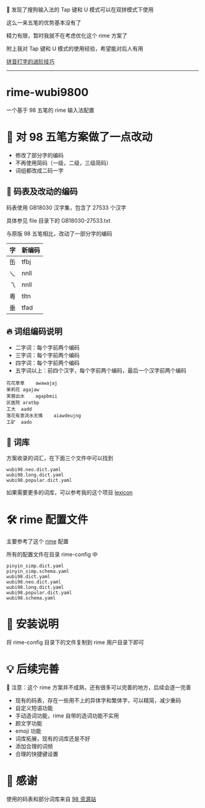 💢 发现了搜狗输入法的 Tap 键和 U 模式可以在双拼模式下使用

这么一来五笔的优势基本没有了

精力有限，暂时我就不在考虑优化这个 rime 方案了

附上我对 Tap 键和 U 模式的使用经验，希望能对后人有用

[拼音打字的进阶技巧](https://zhuanlan.zhihu.com/p/660526728)

-----

# rime-wubi9800

一个基于 98 五笔的 rime 输入法配置

# 📖 对 98 五笔方案做了一点改动

- 修改了部分字的编码
- 不再使用简码（一级，二级，三级简码）
- 词组都改成二码一字

## 🌟 码表及改动的编码

码表使用 GB18030 汉字集，包含了 27533 个汉字

具体参见 file 目录下的 GB18030-27533.txt

与原版 98 五笔相比，改动了一部分字的编码

| 字 | 新编码 |
| --- | --- |
| 缶 | tfbj |
| 乀 | nnll |
| 乁 | nnll |
| 粵 | tltn |
| 垂 | tfad |

## 🔥 词组编码说明

- 二字词：每个字前两个编码
- 三字词：每个字前两个编码
- 四字词：每个字前两个编码
- 五字词以上：前四个汉字，每个字前两个编码，最后一个汉字前两个编码

```
花花草草	awawajaj
茉莉花	agajaw
芙蓉出水	agapbmii
区医院	aratbp
工大	aadd
落花有意流水无情	aiawdeujng
工矿	aado
```

## 📑 词库

方案收录的词汇，在下面三个文件中可以找到

```
wubi98.neo.dict.yaml
wubi98.long.dict.yaml
wubi98.popular.dict.yaml
```

如果需要更多的词库，可以参考我的这个项目 [lexicon](https://github.com/neo742/lexicon)


# 🛠️ rime 配置文件

主要参考了这个 [rime](https://github.com/arzyu/rime-wubi98) 配置

所有的配置文件在目录 rime-config 中

```
pinyin_simp.dict.yaml
pinyin_simp.schema.yaml
wubi98.dict.yaml
wubi98.neo.dict.yaml
wubi98.long.dict.yaml
wubi98.popular.dict.yaml
wubi98.schema.yaml
```

# 🚀 安装说明

将 rime-config 目录下的文件复制到 rime 用户目录下即可

# 💡 后续完善

💢 注意：这个 rime 方案并不成熟，还有很多可以完善的地方，后续会逐一完善

- 现有的码表，存在一些用不上的异体字和繁体字，可以精简，减少重码
- 自定义短语功能
- 手动造词功能，rime 自带的造词功能不实用
- 颜文字功能
- emoji 功能
- 词库拓展，现有的词库还是不好
- 添加合理的词频
- 合理的快捷键设置

# 🙏 感谢

使用的码表和部分词库来自 [98 资源站](http://98wb.ysepan.com/)
